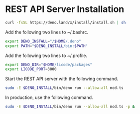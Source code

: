 # REST API Server Installation

```bash
curl -fsSL https://deno.land/x/install/install.sh | sh
```

Add the following two lines to ~/.bashrc.

```bash
export DENO_INSTALL="/$HOME/.deno"
export PATH="$DENO_INSTALL/bin:$PATH"
```

Add the following two lines to ~/.profile.

```bash
export DENO_DIR="$HOME/licode/packages"
export LICODE_PORT=3000
```

Start the REST API server with the following command.

```bash
sudo -E $DENO_INSTALL/bin/deno run --allow-all mod.ts
```

In production, use the following command.

```bash
sudo -E $DENO_INSTALL/bin/deno run --allow-all mod.ts -p &
```
